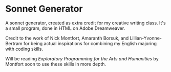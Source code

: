 # Sonnet Generator
A sonnet generator, created as extra credit for my creative writing class.
It's a small program, done in HTML on Adobe Dreamweaver.

Credit to the work of Nick Montfort, Amaranth Borsuk, and Lillian-Yvonne-Bertram 
for being actual inspirations for combining my English majoring with coding skills.

Will be reading *Exploratory Programming for the Arts and Humanities* by Montfort
soon to use these skills in more depth.
